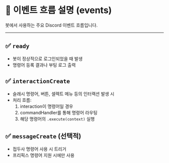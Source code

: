 # 📡 이벤트 흐름 설명 (events)

봇에서 사용하는 주요 Discord 이벤트 흐름입니다.

---

## ✅ `ready`

- 봇이 정상적으로 로그인되었을 때 발생
- 명령어 등록 결과나 부팅 로그 출력

## ✅ `interactionCreate`

- 슬래시 명령어, 버튼, 셀렉트 메뉴 등의 인터랙션 발생 시
- 처리 흐름:
  1. interaction이 명령어일 경우
  2. commandHandler를 통해 명령어 라우팅
  3. 해당 명령어의 `.execute(context)` 실행

## ✅ `messageCreate` (선택적)

- 접두사 명령어 사용 시 트리거
- 프리픽스 명령어 지원 시에만 사용
